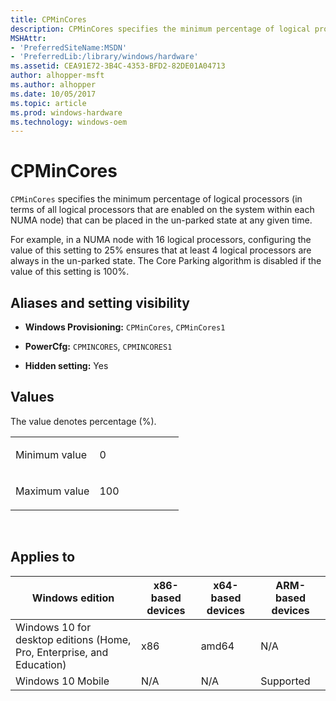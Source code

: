 ```yaml
---
title: CPMinCores
description: CPMinCores specifies the minimum percentage of logical processors (in terms of all logical processors that are enabled on the system within each NUMA node) that can be placed in the un-parked state at any given time.
MSHAttr:
- 'PreferredSiteName:MSDN'
- 'PreferredLib:/library/windows/hardware'
ms.assetid: CEA91E72-3B4C-4353-BFD2-82DE01A04713
author: alhopper-msft
ms.author: alhopper
ms.date: 10/05/2017
ms.topic: article
ms.prod: windows-hardware
ms.technology: windows-oem
---
```


# CPMinCores


`CPMinCores` specifies the minimum percentage of logical processors (in terms of all logical processors that are enabled on the system within each NUMA node) that can be placed in the un-parked state at any given time.

For example, in a NUMA node with 16 logical processors, configuring the value of this setting to 25% ensures that at least 4 logical processors are always in the un-parked state. The Core Parking algorithm is disabled if the value of this setting is 100%.

## <span id="Aliases_and_setting_visibility"></span><span id="aliases_and_setting_visibility"></span><span id="ALIASES_AND_SETTING_VISIBILITY"></span>Aliases and setting visibility


-   **Windows Provisioning:** `CPMinCores`, `CPMinCores1`

-   **PowerCfg:** `CPMINCORES`, `CPMINCORES1`

-   **Hidden setting:** Yes

## <span id="Values"></span><span id="values"></span><span id="VALUES"></span>Values


The value denotes percentage (%).

<table>
<colgroup>
<col width="50%" />
<col width="50%" />
</colgroup>
<tbody>
<tr class="odd">
<td><p>Minimum value</p></td>
<td><p>0</p></td>
</tr>
<tr class="even">
<td><p>Maximum value</p></td>
<td><p>100</p></td>
</tr>
</tbody>
</table>

 

## <span id="Applies_to"></span><span id="applies_to"></span><span id="APPLIES_TO"></span>Applies to


| Windows edition                                                        | x86-based devices | x64-based devices | ARM-based devices |
|------------------------------------------------------------------------|-------------------|-------------------|-------------------|
| Windows 10 for desktop editions (Home, Pro, Enterprise, and Education) | x86               | amd64             | N/A               |
| Windows 10 Mobile                                                      | N/A               | N/A               | Supported         |
